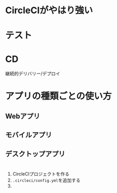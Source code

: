 # CircleCIがやはり強い

# テスト
# CD
継続的デリバリー/デプロイ
# アプリの種類ごとの使い方
## Webアプリ
## モバイルアプリ
## デスクトップアプリ
# 
1. CircleCIプロジェクトを作る
1. `.circleci/config.yml`を追加する
1. 